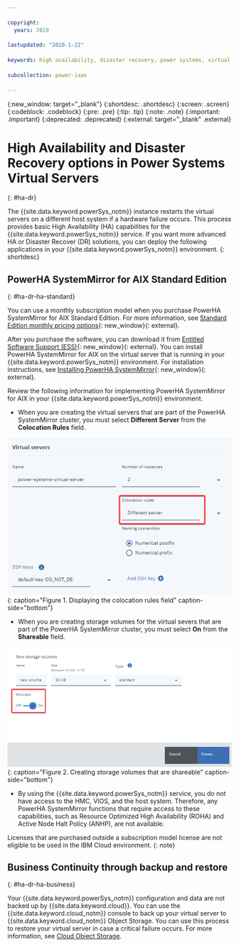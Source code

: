 ```yaml
---

copyright:
  years: 2019

lastupdated: "2020-1-22"

keywords: high availability, disaster recovery, power systems, virtual servers, hardware failure

subcollection: power-iaas

---
```


{:new_window: target="_blank"}
{:shortdesc: .shortdesc}
{:screen: .screen}
{:codeblock: .codeblock}
{:pre: .pre}
{:tip: .tip}
{:note: .note}
{:important: .important}
{:deprecated: .deprecated}
{:external: target="_blank" .external}

# High Availability and Disaster Recovery options in Power Systems Virtual Servers
{: #ha-dr}

The {{site.data.keyword.powerSys_notm}} instance restarts the virtual servers on a different host system if a hardware failure occurs. This process provides basic High Availability (HA) capabilities for the {{site.data.keyword.powerSys_notm}} service. If you want more advanced HA or Disaster Recover (DR) solutions, you can deploy the following applications in your {{site.data.keyword.powerSys_notm}} environment.
{: shortdesc}

## PowerHA SystemMirror for AIX Standard Edition
{: #ha-dr-ha-standard}

You can use a monthly subscription model when you purchase PowerHA SystemMirror for AIX Standard Edition. For more information, see [Standard Edition monthly pricing options](https://www.ibm.com/common/ssi/ShowDoc.wss?docURL=/common/ssi/rep_ca/8/897/ENUS219-288/index.html){: new_window}{: external}.

After you purchase the software, you can download it from [Entitled Software Support (ESS)](https://www.ibm.com/servers/eserver/ess/ProtectedServlet.wss){: new_window}{: external}. You can install PowerHA SystemMirror for AIX on the virtual server that is running in your {{site.data.keyword.powerSys_notm}} environment. For installation instructions, see [Installing PowerHA SystemMirror](https://www.ibm.com/support/knowledgecenter/SSPHQG_7.2/install/ha_install.html){: new_window}{: external}.

Review the following information for implementing PowerHA SystemMirror for AIX in your {{site.data.keyword.powerSys_notm}} environment.

* When you are creating the virtual servers that are part of the PowerHA SystemMirror cluster, you must select **Different Server** from the **Colocation Rules** field.

![Displays colocation rules field](./images/console-colocation-rules.png "Displaying the colocation rules field"){: caption="Figure 1. Displaying the colocation rules field" caption-side="bottom"}

* When you are creating storage volumes for the virtual severs that are part of the PowerHA SystemMirror cluster, you must select **On** from the **Shareable** field.

![Displays sharable rules field](./images/console-new-storage.png "Displays shareable field"){: caption="Figure 2. Creating storage volumes that are shareable" caption-side="bottom"}

* By using the {{site.data.keyword.powerSys_notm}} service, you do not have access to the HMC, VIOS, and the host system. Therefore, any PowerHA SystemMirror functions that require access to these capabilities, such as Resource Optimized High Availability (ROHA) and Active Node Halt Policy (ANHP), are not available.

Licenses that are purchased outside a subscription model license are not eligible to be used in the IBM Cloud environment.
{: note}

<!--* When you deploy PowerHA SystemMirror, you must verify that the Service IP address is defined as a private IP address. This Service IP address can be accessed by another {{site.data.keyword.powerSys_notm}} instance or from other {{site.data.keyword.cloud}} applications. You cannot use a public IP address because it cannot be moved from one interface to another interface within a virtual server or across different virtual servers. -->

<!--When you deploy PowerHA SystemMirror for AIX Enterprise Edition clusters in the {{site.data.keyword.powerSys_notm}} environment, you can only use the Geographic Logical Volume Manager (GLVM) functions. You cannot use storage mirroring functions that are part of PowerHA SystemMirror for AIX Enterprise Edition because you do not have access to the subsystem storage in the {{site.data.keyword.powerSys_notm}} environment. For more information, see [Geographic Logical Volume Manager ![External link icon](../icons/launch-glyph.svg "External link icon")](https://www.ibm.com/support/knowledgecenter/SSPHQG_7.2/glvm/ha_glvm_kick.html).
{:note}
[Enterprise Edition monthly pricing options ![External link icon](../icons/launch-glyph.svg "External link icon")](https://www.ibm.com/common/ssi/cgi-bin/ssialias?infotype=AN&subtype=CA&htmlfid=897/ENUS219-286) -->

## Business Continuity through backup and restore
{: #ha-dr-ha-business}

Your {{site.data.keyword.powerSys_notm}} configuration and data are not backed up by {{site.data.keyword.cloud}}. You can use the {{site.data.keyword.cloud_notm}} console to back up your virtual server to {{site.data.keyword.cloud_notm}} Object Storage. You can use this process to restore your virtual server in case a critical failure occurs. For more information, see [Cloud Object Storage](/docs/services/cloud-object-storage?topic=cloud-object-storage-getting-started).
